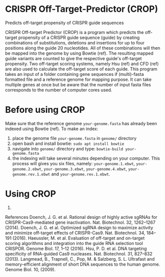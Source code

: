 # CRISPR Off-Target-Predictor (CROP)
Predicts off-target propensity of CRISPR guide sequences

CRISPR Off-target Predictor (CROP) is a program which predicts the off-target propensity of a CRISPR guide sequence (guide) by creating combinations of substitutions, deletions and insertions for up to four positions along the guide 20 nucleotides. All of these combinations will then be mapped into the genome by using Bowtie (ref). The resulting mapped guide variants are counted to give the respective guide's off-target propensity. Two off-target scoring systems, namely Hsu (ref) and CFD (ref) are also used to calculate the off-target score of each guide. This program takes an input of a folder containing gene sequences if (multi)-fasta formatted file and a reference genome for mapping purpose. It can take multiple genes at once but be aware that the number of input fasta files corresponds to the number of computer cores used.

# Before using CROP
Make sure that the reference genome `your-genome.fasta` has already been indexed using Bowtie (ref). To make an index:
1. place the genome file `your-genome.fasta` in `genome/` directory
2. open bash and install bowtie: `sudo apt install bowtie`
3. navigate into `genome/` directory and type: `bowtie-build your-genome.fasta`
4. the indexing will take several minutes depending on your computer. This process will gives you six files, namely: `your-genome.1.ebwt`, `your-genome.2.ebwt`, `your-genome.3.ebwt`, `your-genome.4.ebwt`, `your-genome.rev.1.ebwt` and `your-genome.rev.1.ebwt`.

# Using CROP
1.


References
Doench, J. G. et al. Rational design of highly active sgRNAs for CRISPR-Cas9-mediated gene inactivation. Nat. Biotechnol. 32, 1262–1267 (2014).
Doench, J. G. et al. Optimized sgRNA design to maximize activity and minimize off-target effects of CRISPR-Cas9. Nat. Biotechnol. 34, 184–191 (2016).
Haeussler, M. et al. Evaluation of off-target and on-target scoring algorithms and integration into the guide RNA selection tool CRISPOR. Genome Biol. 17, 1–12 (2016).
Hsu, P. D. et al. DNA targeting specificity of RNA-guided Cas9 nucleases. Nat. Biotechnol. 31, 827–832 (2013).
Langmead, B., Trapnell, C., Pop, M. & Salzberg, S. L. Ultrafast and memory-efficient alignment of short DNA sequences to the human genome. Genome Biol. 10, (2009).
